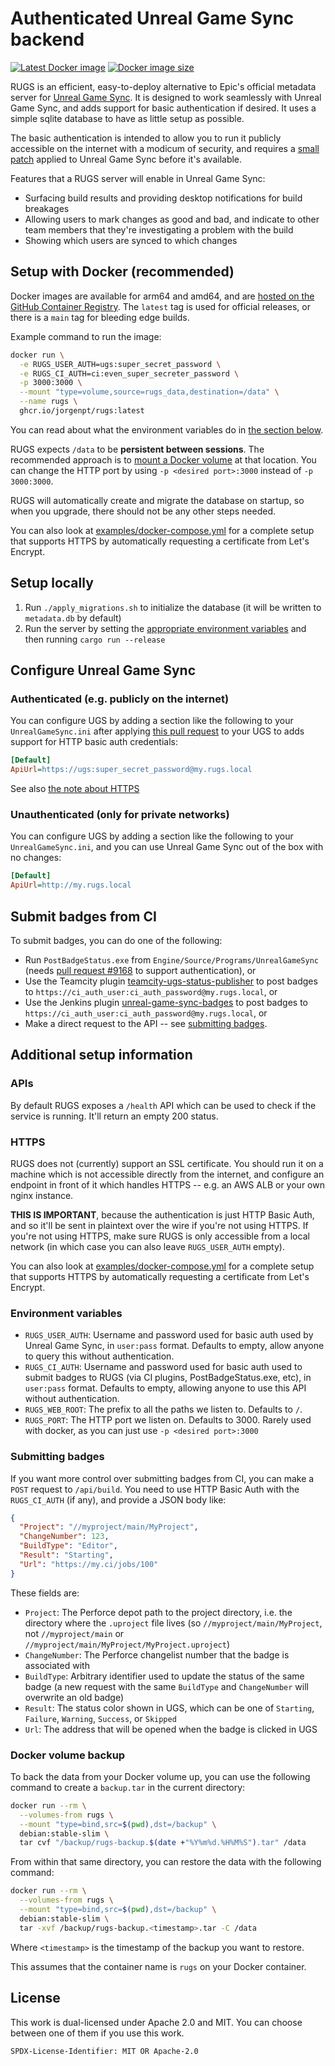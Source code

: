 # Authenticated Unreal Game Sync backend

[![Latest Docker image][badge-latest]][container-registry]
[![Docker image size][badge-size]][container-registry]

RUGS is an efficient, easy-to-deploy alternative to Epic's official metadata
server for [Unreal Game Sync][ugs]. It is designed to work seamlessly with
Unreal Game Sync, and adds support for basic authentication if desired. It uses
a simple sqlite database to have as little setup as possible.

The basic authentication is intended to allow you to run it publicly accessible
on the internet with a modicum of security, and requires a [small
patch][ugs-pull] applied to Unreal Game Sync before it's available.

Features that a RUGS server will enable in Unreal Game Sync:

- Surfacing build results and providing desktop notifications for build
  breakages
- Allowing users to mark changes as good and bad, and indicate to other team
  members that they're investigating a problem with the build
- Showing which users are synced to which changes

## Setup with Docker (recommended)

Docker images are available for arm64 and amd64, and are [hosted on the GitHub
Container Registry][container-registry]. The `latest` tag is used for official
releases, or there is a `main` tag for bleeding edge builds.

Example command to run the image:

```sh
docker run \
  -e RUGS_USER_AUTH=ugs:super_secret_password \
  -e RUGS_CI_AUTH=ci:even_super_secreter_password \
  -p 3000:3000 \
  --mount "type=volume,source=rugs_data,destination=/data" \
  --name rugs \
  ghcr.io/jorgenpt/rugs:latest
```

You can read about what the environment variables do in [the section
below](#environment-variables).

RUGS expects `/data` to be **persistent between sessions**. The recommended
approach is to [mount a Docker volume](https://docs.docker.com/storage/volumes/)
at that location. You can change the HTTP port by using `-p <desired
port>:3000` instead of `-p 3000:3000`.

RUGS will automatically create and migrate the database on startup, so when you
upgrade, there should not be any other steps needed.

You can also look at [examples/docker-compose.yml](/examples/docker-compose.yml)
for a complete setup that supports HTTPS by automatically requesting a
certificate from Let's Encrypt.

## Setup locally

1. Run `./apply_migrations.sh` to initialize the database (it will be written to
   `metadata.db` by default)
1. Run the server by setting the [appropriate environment
   variables](#environment-variables) and then running `cargo run --release`

## Configure Unreal Game Sync

### Authenticated (e.g. publicly on the internet)

You can configure UGS by adding a section like the following to your
`UnrealGameSync.ini` after applying [this pull request][ugs-pull] to your UGS to
adds support for HTTP basic auth credentials:

```ini
[Default]
ApiUrl=https://ugs:super_secret_password@my.rugs.local
```

See also [the note about HTTPS](#https)

### Unauthenticated (only for private networks)

You can configure UGS by adding a section like the following to your
`UnrealGameSync.ini`, and you can use Unreal Game Sync out of the box with no
changes:

```ini
[Default]
ApiUrl=http://my.rugs.local
```

## Submit badges from CI

To submit badges, you can do one of the following:

- Run `PostBadgeStatus.exe` from `Engine/Source/Programs/UnrealGameSync` (needs
  [pull request #9168][ugs-pull] to support authentication), or
- Use the Teamcity plugin
  [teamcity-ugs-status-publisher](https://github.com/jorgenpt/teamcity-ugs-status-publisher)
  to post badges to `https://ci_auth_user:ci_auth_password@my.rugs.local`, or
- Use the Jenkins plugin
  [unreal-game-sync-badges](https://github.com/jorgenpt/unreal-game-sync-badges-plugin)
  to post badges to `https://ci_auth_user:ci_auth_password@my.rugs.local`, or
- Make a direct request to the API -- see [submitting badges](#submitting-badges).

## Additional setup information

### APIs

By default RUGS exposes a `/health` API which can be used to check if the
service is running. It'll return an empty 200 status.

### HTTPS

RUGS does not (currently) support an SSL certificate. You should run it on a
machine which is not accessible directly from the internet, and configure an
endpoint in front of it which handles HTTPS -- e.g. an AWS ALB or your own nginx
instance.

**THIS IS IMPORTANT**, because the authentication is just HTTP Basic
Auth, and so it'll be sent in plaintext over the wire if you're not using HTTPS.
If you're not using HTTPS, make sure RUGS is only accessible from a local
network (in which case you can also leave `RUGS_USER_AUTH` empty).

You can also look at [examples/docker-compose.yml](/examples/docker-compose.yml)
for a complete setup that supports HTTPS by automatically requesting a
certificate from Let's Encrypt.

### Environment variables

- `RUGS_USER_AUTH`: Username and password used for basic auth used by Unreal
  Game Sync, in `user:pass` format. Defaults to empty, allow anyone to query
  this without authentication.
- `RUGS_CI_AUTH`: Username and password used for basic auth used to submit
  badges to RUGS (via CI plugins, PostBadgeStatus.exe, etc), in `user:pass`
  format. Defaults to empty, allowing anyone to use this API without
  authentication.
- `RUGS_WEB_ROOT`: The prefix to all the paths we listen to. Defaults to `/`.
- `RUGS_PORT`: The HTTP port we listen on. Defaults to 3000. Rarely used with
  docker, as you can just use `-p <desired port>:3000`

### Submitting badges

If you want more control over submitting badges from CI, you can make a `POST`
request to `/api/build`. You need to use HTTP Basic Auth with the `RUGS_CI_AUTH`
(if any), and provide a JSON body like:

```json
{
  "Project": "//myproject/main/MyProject",
  "ChangeNumber": 123,
  "BuildType": "Editor",
  "Result": "Starting",
  "Url": "https://my.ci/jobs/100"
}
```

These fields are:

- `Project`: The Perforce depot path to the project directory, i.e. the
  directory where the `.uproject` file lives (so `//myproject/main/MyProject`,
  not `//myproject/main` or `//myproject/main/MyProject/MyProject.uproject`)
- `ChangeNumber`: The Perforce changelist number that the badge is associated
  with
- `BuildType`: Arbitrary identifier used to update the status of the same badge
  (a new request with the same `BuildType` and `ChangeNumber` will overwrite an
  old badge)
- `Result`: The status color shown in UGS, which can be one of `Starting`,
  `Failure`, `Warning`, `Success`, or `Skipped`
- `Url`: The address that will be opened when the badge is clicked in UGS

### Docker volume backup

To back the data from your Docker volume up, you can use the following command
to create a `backup.tar` in the current directory:

```sh
docker run --rm \
  --volumes-from rugs \
  --mount "type=bind,src=$(pwd),dst=/backup" \
  debian:stable-slim \
  tar cvf "/backup/rugs-backup.$(date +"%Y%m%d.%H%M%S").tar" /data
```

From within that same directory, you can restore the data with the following command:

```sh
docker run --rm \
  --volumes-from rugs \
  --mount "type=bind,src=$(pwd),dst=/backup" \
  debian:stable-slim \
  tar -xvf /backup/rugs-backup.<timestamp>.tar -C /data
```

Where `<timestamp>` is the timestamp of the backup you want to restore.

This assumes that the container name is `rugs` on your Docker container.

## License

This work is dual-licensed under Apache 2.0 and MIT.
You can choose between one of them if you use this work.

`SPDX-License-Identifier: MIT OR Apache-2.0`

[ugs]: https://docs.unrealengine.com/5.2/en-US/unreal-game-sync-ugs-for-unreal-engine/
[ugs-pull]: https://github.com/EpicGames/UnrealEngine/pull/9168
[container-registry]: https://github.com/jorgenpt/rugs/pkgs/container/rugs
[badge-latest]: https://ghcr-badge.egpl.dev/jorgenpt/rugs/latest_tag?trim=major&label=latest&ignore=latest,main,docker
[badge-size]: https://ghcr-badge.egpl.dev/jorgenpt/rugs/size?trim=major&ignore=latest,main,docker
